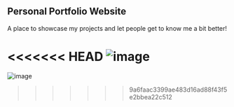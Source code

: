 ## Personal Portfolio Website

A place to showcase my projects and let people get to know me a bit better! 

<<<<<<< HEAD
![image](https://user-images.githubusercontent.com/95326699/166136965-caee2b35-6920-460a-8127-134acd13a42e.png)
=======
![image](https://user-images.githubusercontent.com/95326699/166136965-caee2b35-6920-460a-8127-134acd13a42e.png)
>>>>>>> 9a6faac3399ae483d16ad88f43f5e2bbea22c512
